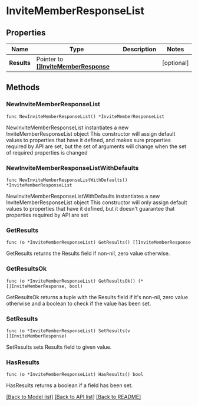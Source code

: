 # InviteMemberResponseList

## Properties

Name | Type | Description | Notes
------------ | ------------- | ------------- | -------------
**Results** | Pointer to [**[]InviteMemberResponse**](InviteMemberResponse.md) |  | [optional] 

## Methods

### NewInviteMemberResponseList

`func NewInviteMemberResponseList() *InviteMemberResponseList`

NewInviteMemberResponseList instantiates a new InviteMemberResponseList object
This constructor will assign default values to properties that have it defined,
and makes sure properties required by API are set, but the set of arguments
will change when the set of required properties is changed

### NewInviteMemberResponseListWithDefaults

`func NewInviteMemberResponseListWithDefaults() *InviteMemberResponseList`

NewInviteMemberResponseListWithDefaults instantiates a new InviteMemberResponseList object
This constructor will only assign default values to properties that have it defined,
but it doesn't guarantee that properties required by API are set

### GetResults

`func (o *InviteMemberResponseList) GetResults() []InviteMemberResponse`

GetResults returns the Results field if non-nil, zero value otherwise.

### GetResultsOk

`func (o *InviteMemberResponseList) GetResultsOk() (*[]InviteMemberResponse, bool)`

GetResultsOk returns a tuple with the Results field if it's non-nil, zero value otherwise
and a boolean to check if the value has been set.

### SetResults

`func (o *InviteMemberResponseList) SetResults(v []InviteMemberResponse)`

SetResults sets Results field to given value.

### HasResults

`func (o *InviteMemberResponseList) HasResults() bool`

HasResults returns a boolean if a field has been set.


[[Back to Model list]](../README.md#documentation-for-models) [[Back to API list]](../README.md#documentation-for-api-endpoints) [[Back to README]](../README.md)


